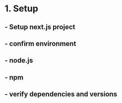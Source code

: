 # 1. Setup 
##  - Setup next.js project
##     - confirm environment
##     - node.js
##     - npm

## - verify dependencies and versions
## 